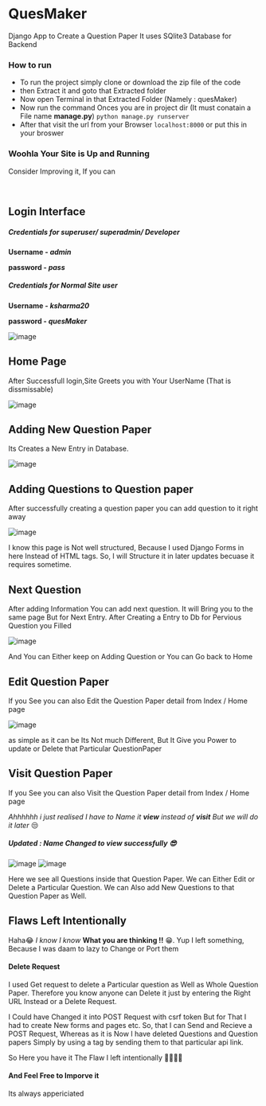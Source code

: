 # QuesMaker
Django App to Create a Question Paper
It uses SQlite3 Database for Backend 

### How to run
- To run the project simply clone or download the zip file of the code
- then Extract it and goto that Extracted folder
- Now open Terminal in that Extracted Folder (Namely : quesMaker)
- Now run the command Onces you are in project dir (It must conatain a File name **manage.py**)
`python manage.py runserver`
- After that visit the url from your Browser `localhost:8000` or put this in your broswer

### Woohla Your Site is Up and Running
Consider Improving it, If you can

<br>

## Login Interface 
##### Credentials for superuser/ superadmin/ Developer

__Username - *admin*__

__password - *pass*__


##### Credentials for Normal Site user

__Username - *ksharma20*__

__password - *quesMaker*__

![image](https://user-images.githubusercontent.com/72795959/144738054-72c8115a-7215-4b9b-9d74-7f571ff4292b.png)

## Home Page
After Successfull login,Site Greets you with Your UserName (That is dissmissable)

![image](https://user-images.githubusercontent.com/72795959/144738079-c08984a8-4299-41ca-8145-6999992831af.png)


## Adding New Question Paper
Its Creates a New Entry in Database.

![image](https://user-images.githubusercontent.com/72795959/144738148-49836575-430c-4692-a89c-a37093e47ce8.png)


## Adding Questions to Question paper
After successfully creating a question paper you can add question to it right away

![image](https://user-images.githubusercontent.com/72795959/144738194-86d8c827-8892-4fae-b39b-7c05cff9eb0f.png)

I know this page is Not well structured, Because I used Django Forms in here Instead of HTML tags.
So, I will Structure it in later updates becuase it requires sometime.

## Next Question
After adding Information You can add next question.
It will Bring you to the same page But for Next Entry.
After Creating a Entry to Db for Pervious Question you Filled

![image](https://user-images.githubusercontent.com/72795959/144738521-6b0fe06a-6a3a-4bd7-9a69-908c9b3c47a7.png)

And You can Either keep on Adding Question or You can Go back to Home


## Edit Question Paper
If you See you can also Edit the Question Paper detail from Index / Home page 

![image](https://user-images.githubusercontent.com/72795959/144738583-f0cbd84c-fb9c-4261-a42e-a384a8d1f3cb.png)

as simple as it can be
Its Not much Different, But It Give you Power to update or Delete that Particular QuestionPaper

## Visit Question Paper
If you See you can also Visit the Question Paper detail from Index / Home page

*Ahhhhhh i just realised I have to Name it __view__ instead of __visit__ But we will do it later* 😒

##### *Updated* : Name Changed to **view** successfully 😎

![image](https://user-images.githubusercontent.com/72795959/144738822-4dda761c-5040-48fd-8a7a-0d4c38d85171.png)
![image](https://user-images.githubusercontent.com/72795959/144738832-3ca77614-3a61-4f2f-b0c9-6bb6277f7963.png)

Here we see all Questions inside that Question Paper.
We can Either Edit or Delete a Particular Question.
We can Also add New Questions to that Question Paper as Well.


## Flaws Left Intentionally
Haha😂 _I know I know_ __What you are thinking !!__ 😁. 
Yup I left something, Because I was daam to lazy to Change or Port them

#### Delete Request 
I used Get request to delete a Particular question as Well as Whole Question Paper. 
Therefore you know anyone can Delete it just by entering the Right URL Instead or a Delete Request.

I Could have Changed it into POST Request with csrf token But for That I had to create New forms and pages etc. 
So, that I can Send and Recieve a POST Request, Whereas as it is Now I have deleted Questions and Question papers 
Simply by using a <a> tag by sending them to that particular api link.
  
So Here you have it 
  The Flaw I left intentionally 🤷‍♀️🤷‍♂️
  
#### And Feel Free to Imporve it 
  Its always appericiated
